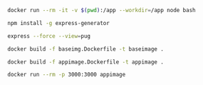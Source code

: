```bash
docker run --rm -it -v $(pwd):/app --workdir=/app node bash
```

```bash
npm install -g express-generator
```

```bash
express --force --view=pug
```

```bash
docker build -f baseimg.Dockerfile -t baseimage .
```

```bash
docker build -f appimage.Dockerfile -t appimage .
```

```bash
docker run --rm -p 3000:3000 appimage                 
```
